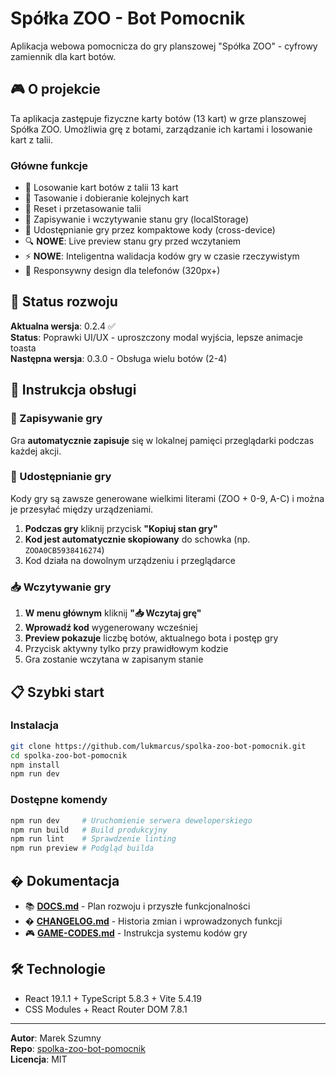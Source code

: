 # Spółka ZOO - Bot Pomocnik

Aplikacja webowa pomocnicza do gry planszowej "Spółka ZOO" - cyfrowy zamiennik dla kart botów.

## 🎮 O projekcie

Ta aplikacja zastępuje fizyczne karty botów (13 kart) w grze planszowej Spółka ZOO. Umożliwia grę z botami, zarządzanie ich kartami i losowanie kart z talii.

### Główne funkcje

- 🤖 Losowanie kart botów z talii 13 kart
- 🎲 Tasowanie i dobieranie kolejnych kart
- 🔄 Reset i przetasowanie talii
- 💾 Zapisywanie i wczytywanie stanu gry (localStorage)
- 🔗 Udostępnianie gry przez kompaktowe kody (cross-device)
- 🔍 **NOWE**: Live preview stanu gry przed wczytaniem
- ⚡ **NOWE**: Inteligentna walidacja kodów gry w czasie rzeczywistym
- 📱 Responsywny design dla telefonów (320px+)

## 🚀 Status rozwoju

**Aktualna wersja**: 0.2.4 ✅  
**Status**: Poprawki UI/UX - uproszczony modal wyjścia, lepsze animacje toasta  
**Następna wersja**: 0.3.0 - Obsługa wielu botów (2-4)

## 📖 Instrukcja obsługi

### 💾 Zapisywanie gry

Gra **automatycznie zapisuje** się w lokalnej pamięci przeglądarki podczas każdej akcji.

### 🔗 Udostępnianie gry

Kody gry są zawsze generowane wielkimi literami (ZOO + 0-9, A-C) i można je przesyłać między urządzeniami.

1. **Podczas gry** kliknij przycisk **"Kopiuj stan gry"**
2. **Kod jest automatycznie skopiowany** do schowka (np. `ZOOA0CB5938416274`)
3. Kod działa na dowolnym urządzeniu i przeglądarce

### 📥 Wczytywanie gry

1. **W menu głównym** kliknij **"📥 Wczytaj grę"**
2. **Wprowadź kod** wygenerowany wcześniej
3. **Preview pokazuje** liczbę botów, aktualnego bota i postęp gry
4. Przycisk aktywny tylko przy prawidłowym kodzie
5. Gra zostanie wczytana w zapisanym stanie

## 📋 Szybki start

### Instalacja

```bash
git clone https://github.com/lukmarcus/spolka-zoo-bot-pomocnik.git
cd spolka-zoo-bot-pomocnik
npm install
npm run dev
```

### Dostępne komendy

```bash
npm run dev     # Uruchomienie serwera deweloperskiego
npm run build   # Build produkcyjny
npm run lint    # Sprawdzenie linting
npm run preview # Podgląd builda
```

## � Dokumentacja

- 📚 **[DOCS.md](DOCS.md)** - Plan rozwoju i przyszłe funkcjonalności
- � **[CHANGELOG.md](CHANGELOG.md)** - Historia zmian i wprowadzonych funkcji
- 🎮 **[GAME-CODES.md](GAME-CODES.md)** - Instrukcja systemu kodów gry

## 🛠️ Technologie

- React 19.1.1 + TypeScript 5.8.3 + Vite 5.4.19
- CSS Modules + React Router DOM 7.8.1

---

**Autor**: Marek Szumny  
**Repo**: [spolka-zoo-bot-pomocnik](https://github.com/lukmarcus/spolka-zoo-bot-pomocnik)  
**Licencja**: MIT
